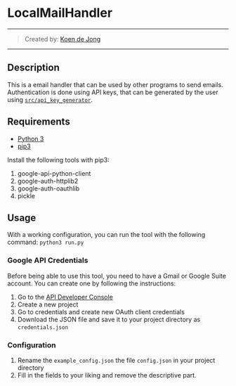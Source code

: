 # LocalMailHandler
___
> Created by: [Koen de Jong](https://www.koendejong.net)
___

## Description
This is a email handler that can be used by other programs to send emails. 
Authentication is done using API keys, that can be generated by the user using [`src/api_key_generator`](src/api_key_generator.py).


## Requirements
* [Python 3](https://www.python.org/downloads/)
* [pip3](https://pypi.org/project/pip/)

Install the following tools with pip3:
1. google-api-python-client
2. google-auth-httplib2
3. google-auth-oauthlib
4. pickle

## Usage
With a working configuration, you can run the tool with the following command:
`python3 run.py`

### Google API Credentials
Before being able to use this tool, you need to have a Gmail or Google Suite account.
You can create one by following the instructions:
1. Go to the [API Developer Console](https://console.cloud.google.com/apis/dashboard)
2. Create a new project
3. Go to credentials and create new OAuth client credentials
4. Download the JSON file and save it to your project directory as `credentials.json`

### Configuration
1. Rename the `example_config.json` the file `config.json` in your project directory
2. Fill in the fields to your liking and remove the descriptive part.
